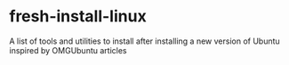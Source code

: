 # fresh-install-linux
A list of tools and utilities to install after installing a new version of Ubuntu inspired by OMGUbuntu articles 
